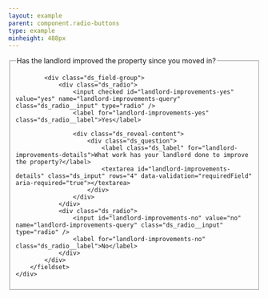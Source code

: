 ```yaml
---
layout: example
parent: component.radio-buttons
type: example
minheight: 488px
---
```

<form>
    <div class="ds_question">
        <fieldset id="landlord-improvements-query">
            <legend>Has the landlord improved the property since you moved in?</legend>

            <div class="ds_field-group">
                <div class="ds_radio">
                    <input checked id="landlord-improvements-yes" value="yes" name="landlord-improvements-query" class="ds_radio__input" type="radio" />
                    <label for="landlord-improvements-yes" class="ds_radio__label">Yes</label>

                    <div class="ds_reveal-content">
                        <div class="ds_question">
                            <label class="ds_label" for="landlord-improvements-details">What work has your landlord done to improve the property?</label>
                            <textarea id="landlord-improvements-details" class="ds_input" rows="4" data-validation="requiredField" aria-required="true"></textarea>
                        </div>
                    </div>
                </div>
                <div class="ds_radio">
                    <input id="landlord-improvements-no" value="no" name="landlord-improvements-query" class="ds_radio__input" type="radio" />
                    <label for="landlord-improvements-no" class="ds_radio__label">No</label>
                </div>
            </div>
        </fieldset>
    </div>
</form>
